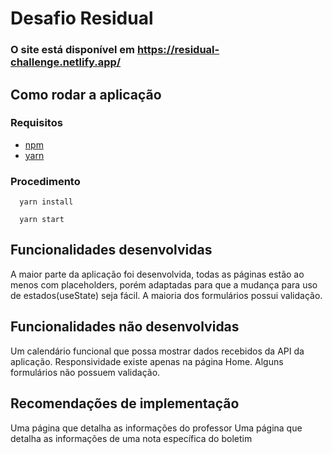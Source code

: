 # Desafio Residual

### O site está disponível em https://residual-challenge.netlify.app/

## Como rodar a aplicação

### Requisitos

* [npm](https://www.npmjs.com/package/npm)
* [yarn](https://classic.yarnpkg.com/en/docs/install/#debian-stable)

### Procedimento

```
  yarn install
```

```
  yarn start
```



## Funcionalidades desenvolvidas

A maior parte da aplicação foi desenvolvida, todas as páginas estão ao menos com placeholders, porém adaptadas para que a mudança para uso de estados(useState) seja fácil. A maioria dos formulários possui validação.

## Funcionalidades não desenvolvidas

Um calendário funcional que possa mostrar dados recebidos da API da aplicação. Responsividade existe apenas na página Home. Alguns formulários não possuem validação.

## Recomendações de implementação

Uma página que detalha as informações do professor
Uma página que detalha as informações de uma nota específica do boletim
